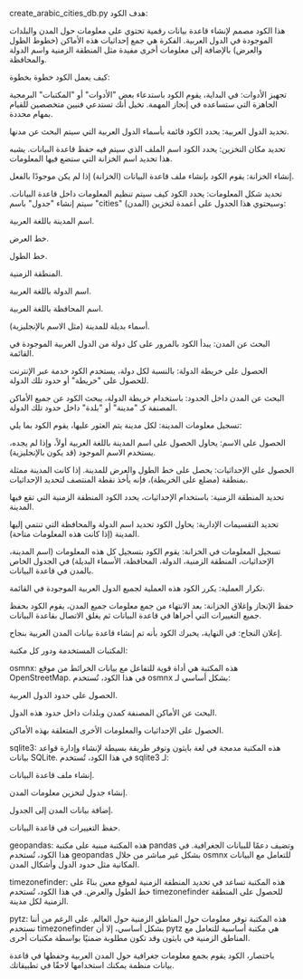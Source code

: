 create_arabic_cities_db.py
هدف الكود:

هذا الكود مصمم لإنشاء قاعدة بيانات رقمية تحتوي على معلومات حول المدن والبلدات الموجودة في الدول العربية. الفكرة هي جمع إحداثيات هذه الأماكن (خطوط الطول والعرض) بالإضافة إلى معلومات أخرى مفيدة مثل المنطقة الزمنية واسم الدولة والمحافظة.

كيف يعمل الكود خطوة بخطوة:

تجهيز الأدوات: في البداية، يقوم الكود باستدعاء بعض "الأدوات" أو "المكتبات" البرمجية الجاهزة التي ستساعده في إنجاز المهمة. تخيل أنك تستدعي فنيين متخصصين للقيام بمهام محددة.

تحديد الدول العربية: يحدد الكود قائمة بأسماء الدول العربية التي سيتم البحث عن مدنها.

تحديد مكان التخزين: يحدد الكود اسم الملف الذي سيتم فيه حفظ قاعدة البيانات. يشبه هذا تحديد اسم الخزانة التي ستضع فيها المعلومات.

إنشاء الخزانة: يقوم الكود بإنشاء ملف قاعدة البيانات (الخزانة) إذا لم يكن موجودًا بالفعل.

تحديد شكل المعلومات: يحدد الكود كيف سيتم تنظيم المعلومات داخل قاعدة البيانات. سيتم إنشاء "جدول" باسم "cities" (المدن) وسيحتوي هذا الجدول على أعمدة لتخزين:

اسم المدينة باللغة العربية.

خط العرض.

خط الطول.

المنطقة الزمنية.

اسم الدولة باللغة العربية.

اسم المحافظة باللغة العربية.

أسماء بديلة للمدينة (مثل الاسم بالإنجليزية).

البحث عن المدن: يبدأ الكود بالمرور على كل دولة من الدول العربية الموجودة في القائمة.

الحصول على خريطة الدولة: بالنسبة لكل دولة، يستخدم الكود خدمة عبر الإنترنت للحصول على "خريطة" أو حدود تلك الدولة.

البحث عن المدن داخل الحدود: باستخدام خريطة الدولة، يبحث الكود عن جميع الأماكن المصنفة كـ "مدينة" أو "بلدة" داخل حدود تلك الدولة.

تسجيل معلومات المدينة: لكل مدينة يتم العثور عليها، يقوم الكود بما يلي:

الحصول على الاسم: يحاول الحصول على اسم المدينة باللغة العربية أولاً، وإذا لم يجده، يستخدم الاسم الموجود (قد يكون بالإنجليزية).

الحصول على الإحداثيات: يحصل على خط الطول والعرض للمدينة. إذا كانت المدينة ممثلة بمنطقة (مضلع على الخريطة)، فإنه يأخذ نقطة المنتصف لتحديد الإحداثيات.

تحديد المنطقة الزمنية: باستخدام الإحداثيات، يحدد الكود المنطقة الزمنية التي تقع فيها المدينة.

تحديد التقسيمات الإدارية: يحاول الكود تحديد اسم الدولة والمحافظة التي تنتمي إليها المدينة (إذا كانت هذه المعلومات متاحة).

تسجيل المعلومات في الخزانة: يقوم الكود بتسجيل كل هذه المعلومات (اسم المدينة، الإحداثيات، المنطقة الزمنية، الدولة، المحافظة، الأسماء البديلة) في الجدول الخاص بالمدن في قاعدة البيانات.

تكرار العملية: يكرر الكود هذه العملية لجميع الدول العربية الموجودة في القائمة.

حفظ الإنجاز وإغلاق الخزانة: بعد الانتهاء من جمع معلومات جميع المدن، يقوم الكود بحفظ جميع التغييرات التي أجراها في قاعدة البيانات ثم يغلق الاتصال بقاعدة البيانات.

إعلان النجاح: في النهاية، يخبرك الكود بأنه تم إنشاء قاعدة بيانات المدن العربية بنجاح.

المكتبات المستخدمة ودور كل مكتبة:

osmnx: هذه المكتبة هي أداة قوية للتفاعل مع بيانات الخرائط من موقع OpenStreetMap. في هذا الكود، تُستخدم osmnx بشكل أساسي لـ:

الحصول على حدود الدول العربية.

البحث عن الأماكن المصنفة كمدن وبلدات داخل حدود هذه الدول.

الحصول على الإحداثيات والمعلومات الأخرى المتعلقة بهذه الأماكن.

sqlite3: هذه المكتبة مدمجة في لغة بايثون وتوفر طريقة بسيطة لإنشاء وإدارة قواعد بيانات SQLite. في هذا الكود، تُستخدم sqlite3 لـ:

إنشاء ملف قاعدة البيانات.

إنشاء جدول لتخزين معلومات المدن.

إضافة بيانات المدن إلى الجدول.

حفظ التغييرات في قاعدة البيانات.

geopandas: هذه المكتبة مبنية على مكتبة pandas وتضيف دعمًا للبيانات الجغرافية. في هذا الكود، تُستخدم geopandas بشكل غير مباشر من خلال osmnx للتعامل مع البيانات المكانية مثل حدود الدول وأشكال المدن.

timezonefinder: هذه المكتبة تساعد في تحديد المنطقة الزمنية لموقع معين بناءً على خط الطول والعرض. في هذا الكود، تُستخدم timezonefinder للحصول على المنطقة الزمنية لكل مدينة.

pytz: هذه المكتبة توفر معلومات حول المناطق الزمنية حول العالم. على الرغم من أننا نستخدم timezonefinder بشكل أساسي، إلا أن pytz هي مكتبة أساسية للتعامل مع المناطق الزمنية في بايثون وقد تكون مطلوبة ضمنيًا بواسطة مكتبات أخرى.

باختصار، الكود يقوم بجمع معلومات جغرافية حول المدن العربية وحفظها في قاعدة بيانات منظمة يمكنك استخدامها لاحقًا في تطبيقاتك.